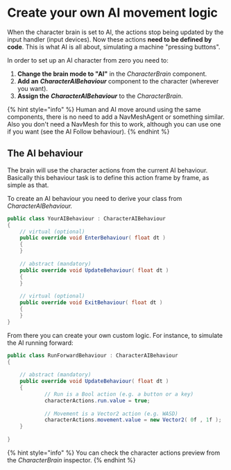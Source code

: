 # Create your own AI movement logic

When the character brain is set to AI, the actions stop being updated by the input handler \(input devices\). Now these actions **need to be defined by code**. This is what AI is all about, simulating a machine "pressing buttons". 

In order to set up an AI character from zero you need to:

1. **Change the brain mode to "AI"** in the _CharacterBrain_ component.
2. **Add an** _**CharacterAIBehaviour**_ component to the character \(wherever you want\).
3. **Assign the** _**CharacterAIBehaviour**_ to the _CharacterBrain_.

{% hint style="info" %}
Human and AI move around using the same components, there is no need to add a NavMeshAgent or something similar. Also you don't need a NavMesh for this to work, although you can use one if you want \(see the AI Follow behaviour\).
{% endhint %}

## The AI behaviour

The brain will use the character actions from the current AI behaviour. Basically this behaviour task is to define this action frame by frame, as simple as that.

To create an AI behaviour you need to derive your class from _CharacterAIBehaviour._ 

```csharp
public class YourAIBehaviour : CharacterAIBehaviour
{
    // virtual (optional)
    public override void EnterBehaviour( float dt )
    {
    }
    
    // abstract (mandatory)
    public override void UpdateBehaviour( float dt )
    {
    }
    
    // virtual (optional)
    public override void ExitBehaviour( float dt )
    {
    }
}
```

From there you can create your own custom logic. For instance, to simulate the AI running forward:

```csharp
public class RunForwardBehaviour : CharacterAIBehaviour
{
        
    // abstract (mandatory)
    public override void UpdateBehaviour( float dt )
    {
            // Run is a Bool action (e.g. a button or a key)
            characterActions.run.value = true;
            
            // Movement is a Vector2 action (e.g. WASD)
            characterActions.movement.value = new Vector2( 0f , 1f );
    }
    
}
```

{% hint style="info" %}
You can check the character actions preview from the _CharacterBrain_ inspector.
{% endhint %}

